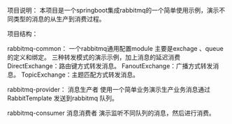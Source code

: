 项目说明：
本项目是一个springboot集成rabbitmq的一个简单使用示例，演示不同类型的消息的从生产到消费过程。

项目结构：

rabbitmq-common：
一个rabbitmq通用配置module
主要是exchage 、queue 的定义和绑定。
三种转发模式的演示示例，加上消息的延迟消费
DirectExchange：路由键方式转发消息。
FanoutExchange：广播方式转发消息。
TopicExchange：主题匹配方式转发消息。


rabbitmq-provider：
消息生产者
使用一个简单业务演示生产业务消息通过RabbitTemplate 发送到rabbitmq 队列。

rabbitmq-consumer
消息消费者
演示监听不同队列的消息，然后进行消费。

